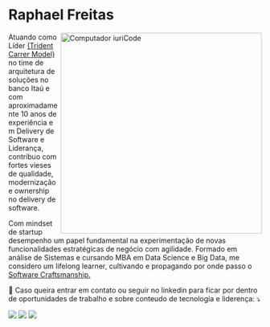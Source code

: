 <h1>Raphael Freitas</h1>

<img src="https://raw.githubusercontent.com/MicaelliMedeiros/micaellimedeiros/master/image/computer-illustration.png" min-width="400px" max-width="400px" width="400px" align="right" alt="Computador iuriCode">

<p align="left"> 
    Atuando como Líder <a href="https://www.thekua.com/atwork/2019/02/the-trident-model-of-career-development/">(Trident Carrer Model)</a> no time de arquitetura de soluções no banco Itaú e com aproximadamente 10 anos de experiência em Delivery de Software e Liderança, contribuo com fortes vieses de qualidade, modernização e ownership no delivery de software. 
</p>

<p align="left">
    Com mindset de startup desempenho um papel fundamental na experimentação de novas funcionalidades estratégicas de negócio com agilidade.
    Formado em análise de Sistemas e cursando MBA em Data Science e Big Data, me considero um lifelong learner, cultivando e propagando por onde passo o <a href="https://bytesdontbite.com/2010/10/18/o-que-e-software-craftsmanship/">Software Craftsmanship.</a>
</p>

<p align="left">
  💌 Caso queira entrar em contato ou seguir no linkedin para ficar por dentro de oportunidades de trabalho e sobre conteudo de tecnologia e liderença: ⤵️
</p>

<p align="left">
  <a href="#" alt="Gmail">
  <img src="https://img.shields.io/badge/-Gmail-FF0000?style=flat-square&labelColor=FF0000&logo=gmail&logoColor=white&link=https://mail.google.com/mail/?view=cm&fs=1&tf=1&to=raphael.freitas.pessoal@gmail.com" /></a>

  <a href="#" alt="Linkedin">
  <img src="https://img.shields.io/badge/-Linkedin-0e76a8?style=flat-square&logo=Linkedin&logoColor=white&link=https://www.linkedin.com/in/raphael-freitas-santos/" /></a>

  <a href="#" alt="WhatsApp">
  <img src="https://img.shields.io/badge/-WhatsApp-25d366?style=flat-square&labelColor=25d366&logo=whatsapp&logoColor=white&link=https://wa.me/5511992631777"/></a>
</p>  